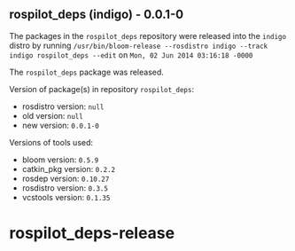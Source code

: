 ## rospilot_deps (indigo) - 0.0.1-0

The packages in the `rospilot_deps` repository were released into the `indigo` distro by running `/usr/bin/bloom-release --rosdistro indigo --track indigo rospilot_deps --edit` on `Mon, 02 Jun 2014 03:16:18 -0000`

The `rospilot_deps` package was released.

Version of package(s) in repository `rospilot_deps`:
- rosdistro version: `null`
- old version: `null`
- new version: `0.0.1-0`

Versions of tools used:
- bloom version: `0.5.9`
- catkin_pkg version: `0.2.2`
- rosdep version: `0.10.27`
- rosdistro version: `0.3.5`
- vcstools version: `0.1.35`


rospilot_deps-release
=====================
